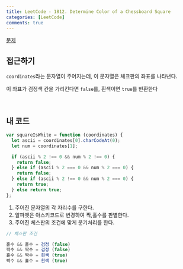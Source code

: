 ```yaml
---
title: LeetCode - 1812. Determine Color of a Chessboard Square
categories: [LeetCode]
comments: true
---
```


[문제](https://leetcode.com/problems/determine-color-of-a-chessboard-square/)

## 접근하기

`coordinates`라는 문자열이 주어지는데, 이 문자열은 체크판의 좌표를 나타낸다.

이 좌표가 검정색 칸을 가리킨다면 `false`를, 흰색이면 `true`를 반환한다

<br>

## 내 코드

```js
var squareIsWhite = function (coordinates) {
  let ascii = coordinates[0].charCodeAt(0);
  let num = coordinates[1];

  if (ascii % 2 !== 0 && num % 2 !== 0) {
    return false;
  } else if (ascii % 2 === 0 && num % 2 === 0) {
    return false;
  } else if (ascii % 2 !== 0 && num % 2 === 0) {
    return true;
  } else return true;
};
```

1. 주어진 문자열의 각 자리수를 구한다.
2. 알파벳은 아스키코드로 변경하여 짝,홀수를 판별한다.
3. 주어진 체스판의 조건에 맞게 분기처리를 한다.

```js
// 체스판 조건

홀수 && 홀수 = 검정 (false)
짝수 && 짝수 = 검정 (false)
홀수 && 짝수 = 흰색 (true)
짝수 && 홀수 = 흰색 (true)
```
